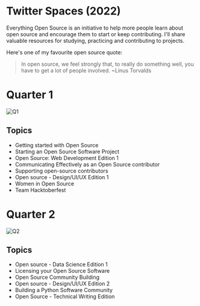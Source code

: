 # Twitter Spaces (2022)

Everything Open Source is an initiative to help more people learn about open source and encourage them to start or keep contributing.
I'll share valuable resources for studying, practicing and contributing to projects.

Here's one of my favourite open source quote:

> In open source, we feel strongly that, to really do something well, you have to get a lot of people involved.
~Linus Torvalds

# Quarter 1

![Q1](https://github.com/Everything-Open-Source/twitter-spaces/assets/29455771/ba8123c3-4bd9-4fe0-88e9-acfac594f406)

## Topics
* Getting started with Open Source
* Starting an Open Source Software Project
* Open Source: Web Development Edition 1
* Communicating Effectively as an Open Source contributor
* Supporting open-source contributors
* Open source - Design/UI/UX Edition 1
* Women in Open Source
* Team Hacktoberfest


# Quarter 2

![Q2](https://github.com/Everything-Open-Source/twitter-spaces/assets/29455771/3ddea60c-47ad-4c24-8d32-1d9f4347630b)

## Topics
* Open source - Data Science Edition 1
* Licensing your Open Source Software
* Open Source Community Building
* Open source - Design/UI/UX Edition 2
* Building a Python Software Community
* Open Source - Technical Writing Edition
